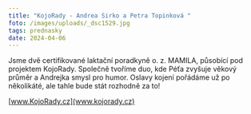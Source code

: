 ```yaml
---
title: "KojoRady - Andrea Sirko a Petra Topinková "
foto: /images/uploads/_dsc1529.jpg
tags: prednasky
date: 2024-04-06
---
```

Jsme dvě certifikované laktační poradkyně o. z. MAMILA, působící pod projektem KojoRady. Společně tvoříme duo, kde Péťa zvyšuje věkový průměr a Andrejka smysl pro humor. Oslavy kojení pořádáme už po několikáté, ale tahle bude stát rozhodně za to!

[www.KojoRady.cz](www.kojorady.cz)
